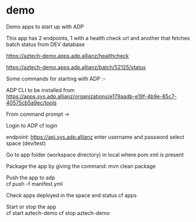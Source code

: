 # demo
Demo apps to start up with ADP

This app has 2 endpoints, 1 with a health check url and another that fetches batch status from DEV database

https://aztech-demo.apps.adp.allianz/healthcheck

https://aztech-demo.apps.adp.allianz/batch/52125/status

Some commands for starting with ADP :-

ADP CLI to be installed from
https://apps.sys.adp.allianz/organizations/e179aadb-e19f-4b9e-85c7-40575cb5a9ec/tools

From command prompt -> 

Login to ADP
cf login

endpoint: https://api.sys.adp.allianz
enter username and password
select space (dev/test)

Go to app folder (workspace directory) in local where pom.xml is present

Package the app by giving the command:
mvn clean package

Push the app to adp       
cf push -f manifest.yml

Check apps deployed in the space and status
cf apps

Start or stop the app         
cf start aztech-demo
cf stop aztech-demo
